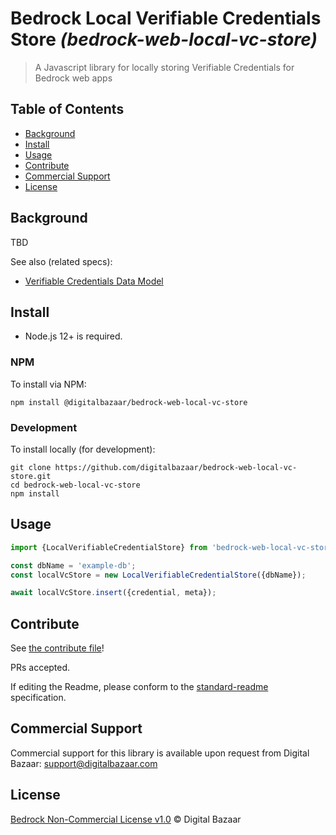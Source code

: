 # Bedrock Local Verifiable Credentials Store _(bedrock-web-local-vc-store)_

> A Javascript library for locally storing Verifiable Credentials for Bedrock web apps

## Table of Contents

- [Background](#background)
- [Install](#install)
- [Usage](#usage)
- [Contribute](#contribute)
- [Commercial Support](#commercial-support)
- [License](#license)

## Background

TBD

See also (related specs):

* [Verifiable Credentials Data Model](https://w3c.github.io/vc-data-model/)

## Install

- Node.js 12+ is required.

### NPM

To install via NPM:

```
npm install @digitalbazaar/bedrock-web-local-vc-store
```

### Development

To install locally (for development):

```
git clone https://github.com/digitalbazaar/bedrock-web-local-vc-store.git
cd bedrock-web-local-vc-store
npm install
```

## Usage

```js
import {LocalVerifiableCredentialStore} from 'bedrock-web-local-vc-store';

const dbName = 'example-db';
const localVcStore = new LocalVerifiableCredentialStore({dbName});

await localVcStore.insert({credential, meta});
```

## Contribute

See [the contribute file](https://github.com/digitalbazaar/bedrock/blob/master/CONTRIBUTING.md)!

PRs accepted.

If editing the Readme, please conform to the
[standard-readme](https://github.com/RichardLitt/standard-readme) specification.

## Commercial Support

Commercial support for this library is available upon request from
Digital Bazaar: support@digitalbazaar.com

## License

[Bedrock Non-Commercial License v1.0](LICENSE.md) © Digital Bazaar
